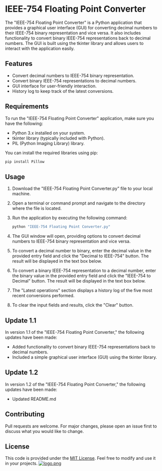 # IEEE-754 Floating Point Converter

The "IEEE-754 Floating Point Converter" is a Python application that provides a graphical user interface (GUI) for converting decimal numbers to their IEEE-754 binary representation and vice versa. It also includes functionality to convert binary IEEE-754 representations back to decimal numbers. The GUI is built using the tkinter library and allows users to interact with the application easily.

## Features

- Convert decimal numbers to IEEE-754 binary representation.
- Convert binary IEEE-754 representations to decimal numbers.
- GUI interface for user-friendly interaction.
- History log to keep track of the latest conversions.

## Requirements

To run the "IEEE-754 Floating Point Converter" application, make sure you have the following:

- Python 3.x installed on your system.
- tkinter library (typically included with Python).
- PIL (Python Imaging Library) library.

You can install the required libraries using pip:

```bash
pip install Pillow
```

## Usage

1. Download the "IEEE-754 Floating Point Converter.py" file to your local machine.

2. Open a terminal or command prompt and navigate to the directory where the file is located.

3. Run the application by executing the following command:

   ```bash
   python "IEEE-754 Floating Point Converter.py"
   ```

4. The GUI window will open, providing options to convert decimal numbers to IEEE-754 binary representation and vice versa.

5. To convert a decimal number to binary, enter the decimal value in the provided entry field and click the "Decimal to IEEE-754" button. The result will be displayed in the text box below.

6. To convert a binary IEEE-754 representation to a decimal number, enter the binary value in the provided entry field and click the "IEEE-754 to Decimal" button. The result will be displayed in the text box below.

7. The "Latest operations" section displays a history log of the five most recent conversions performed.

8. To clear the input fields and results, click the "Clear" button.

## Update 1.1

In version 1.1 of the "IEEE-754 Floating Point Converter," the following updates have been made:

- Added functionality to convert binary IEEE-754 representations back to decimal numbers.
- Included a simple graphical user interface (GUI) using the tkinter library.

## Update 1.2

In version 1.2 of the "IEEE-754 Floating Point Converter," the following updates have been made:

- Updated README.md

## Contributing

Pull requests are welcome. For major changes, please open an issue first to discuss what you would like to change.

## License

This code is provided under the [MIT License](https://opensource.org/licenses/MIT). Feel free to modify and use it in your projects.
[![logo.png](https://i.postimg.cc/mksnyh7r/logo.png)](https://postimg.cc/r0fg8Vn6)
